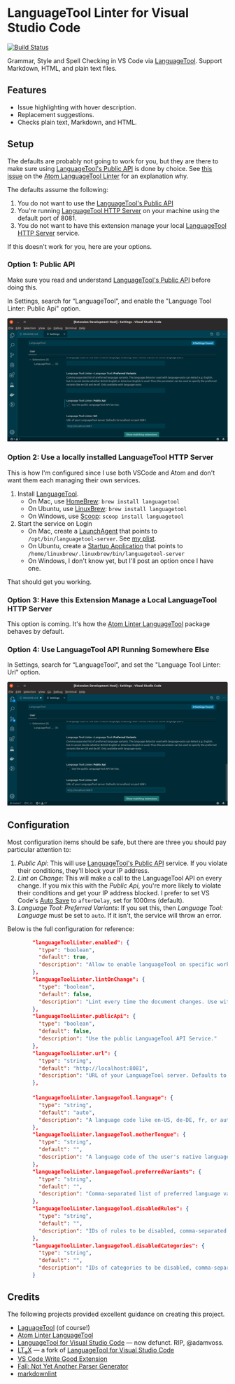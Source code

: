 # LanguageTool Linter for Visual Studio Code

[![Build Status](https://travis-ci.org/davidlday/vscode-languagetool-linter.svg?branch=master)](https://travis-ci.org/davidlday/vscode-languagetool-linter)

Grammar, Style and Spell Checking in VS Code via [LanguageTool](https://languagetool.org). Support Markdown, HTML, and plain text files.

## Features

* Issue highlighting with hover description.
* Replacement suggestions.
* Checks plain text, Markdown, and HTML.

## Setup

The defaults are probably not going to work for you, but they are there to make sure using [LanguageTool's Public API](http://wiki.languagetool.org/public-http-api) is done by choice. See [this issue](https://github.com/wysiib/linter-languagetool/issues/33) on the [Atom LanguageTool Linter](https://atom.io/packages/linter-languagetool) for an explanation why.

The defaults assume the following:

1. You do not want to use the [LanguageTool's Public API](http://wiki.languagetool.org/public-http-api)
1. You're running [LanguageTool HTTP Server](http://wiki.languagetool.org/http-server) on your machine using the default port of 8081.
1. You do not want to have this extension manage your local [LanguageTool HTTP Server](http://wiki.languagetool.org/http-server) service.

If this doesn't work for you, here are your options.

### Option 1: Public API

Make sure you read and understand [LanguageTool's Public API](http://wiki.languagetool.org/public-http-api) before doing this.

In Settings, search for “LanguageTool”, and enable the "Language Tool Linter: Public Api" option.

![Public API](./images/public_api.png)

### Option 2: Use a locally installed LanguageTool HTTP Server

This is how I'm configured since I use both VSCode and Atom and don't want them each managing their own services.

1. Install [LanguageTool](https://languagetool.org).
   * On Mac, use [HomeBrew](https://brew.sh): `brew install languagetool`
   * On Ubuntu, use [LinuxBrew](https://linuxbrew.sh): `brew install languagetool`
   * On Windows, use [Scoop](https://scoop.sh): `scoop install languagetool`
2. Start the service on Login
   * On Mac, create a [LaunchAgent](https://developer.apple.com/library/archive/documentation/MacOSX/Conceptual/BPSystemStartup/Chapters/CreatingLaunchdJobs.html) that points to `/opt/bin/languagetool-server`. See [my plist](https://github.com/davidlday/dotfiles/blob/master/LaunchAgents/org.languagetool.server.HTTPServer.plist).
   * On Ubuntu, create a [Startup Application](https://askubuntu.com/questions/48321/how-do-i-start-applications-automatically-on-login) that points to `/home/linuxbrew/.linuxbrew/bin/languagetool-server`
   * On Windows, I don't know yet, but I'll post an option once I have one.

That should get you working.

### Option 3: Have this Extension Manage a Local LanguageTool HTTP Server

This option is coming. It's how the [Atom Linter LanguageTool](https://github.com/wysiib/linter-languagetool/) package behaves by default.

### Option 4: Use LanguageTool API Running Somewhere Else

In Settings, search for “LanguageTool”, and set the "Language Tool Linter: Url" option.

![Specify URL](./images/specify_url.png)

## Configuration

Most configuration items should be safe, but there are three you should pay particular attention to:

1. *Public Api*: This will use [LanguageTool's Public API](http://wiki.languagetool.org/public-http-api) service. If you violate their conditions, they'll block your IP address.
1. *Lint on Change*: This will make a call to the LanguageTool API on every change. If you mix this with the *Public Api*, you're more likely to violate their conditions and get your IP address blocked. I prefer to set VS Code's [Auto Save](https://code.visualstudio.com/docs/editor/codebasics#_save-auto-save) to `afterDelay`, set for 1000ms (default).
1. *Language Tool: Preferred Variants*: If you set this, then *Language Tool: Language* must be set to `auto`. If it isn't, the service will throw an error.

Below is the full configuration for reference:

```JSON
        "languageToolLinter.enabled": {
          "type": "boolean",
          "default": true,
          "description": "Allow to enable languageTool on specific workspaces"
        },
        "languageToolLinter.lintOnChange": {
          "type": "boolean",
          "default": false,
          "description": "Lint every time the document changes. Use with caution."
        },
        "languageToolLinter.publicApi": {
          "type": "boolean",
          "default": false,
          "description": "Use the public LanguageTool API Service."
        },
        "languageToolLinter.url": {
          "type": "string",
          "default": "http://localhost:8081",
          "description": "URL of your LanguageTool server. Defaults to localhost on port 8081."
        },

        "languageToolLinter.languageTool.language": {
          "type": "string",
          "default": "auto",
          "description": "A language code like en-US, de-DE, fr, or auto to guess the language automatically (see preferredVariants below). For languages with variants (English, German, Portuguese) spell checking will only be activated when you specify the variant, e.g. en-GB instead of just en."
        },
        "languageToolLinter.languageTool.motherTongue": {
          "type": "string",
          "default": "",
          "description": "A language code of the user's native language, enabling false friends checks for some language pairs."
        },
        "languageToolLinter.languageTool.preferredVariants": {
          "type": "string",
          "default": "",
          "description": "Comma-separated list of preferred language variants. The language detector used with language=auto can detect e.g. English, but it cannot decide whether British English or American English is used. Thus this parameter can be used to specify the preferred variants like en-GB and de-AT. Only available with language=auto."
        },
        "languageToolLinter.languageTool.disabledRules": {
          "type": "string",
          "default": "",
          "description": "IDs of rules to be disabled, comma-separated."
        },
        "languageToolLinter.languageTool.disabledCategories": {
          "type": "string",
          "default": "",
          "description": "IDs of categories to be disabled, comma-separated."
        }
```

## Credits

The following projects provided excellent guidance on creating this project.

* [LaguageTool](https://languagetool.org) (of course!)
* [Atom Linter LanguageTool](https://github.com/wysiib/linter-languagetool/)
* [LanguageTool for Visual Studio Code](https://github.com/languagetool-language-server/vscode-languagetool) — now defunct. RIP, @adamvoss.
* [LT<sub>e</sub>X](https://github.com/valentjn/vscode-ltex) — a fork of [LanguageTool for Visual Studio Code](https://github.com/languagetool-language-server/vscode-languagetool)
* [VS Code Write Good Extension](https://github.com/TravisTheTechie/vscode-write-good/)
* [Fall: Not Yet Another Parser Generator](https://github.com/matklad/fall)
* [markdownlint](https://github.com/DavidAnson/vscode-markdownlint)
